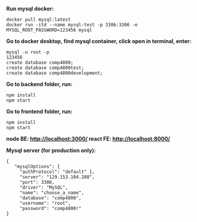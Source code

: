 
**Run mysql docker:**

    docker pull mysql:latest
    docker run -itd --name mysql-test -p 3306:3306 -e MYSQL_ROOT_PASSWORD=123456 mysql

**Go to docker desktop, find mysql container, click open in terminal, enter:**

    mysql -u root -p
    123456
    create database comp4800;
    create database comp4800test;
    create database comp4800development;

**Go to backend folder, run:**

    npm install
    npm start
**Go to frontend folder, run:**

    npm install
    npm start

**node BE: [http://localhost:3000/](http://localhost:3000/)
react FE: [http://localhost:8000/](http://localhost:8000/)**

**Mysql server (for production only):**

    { 
	   "mysqlOptions": { 
         "authProtocol": "default" },
	     "server": "129.153.104.208", 
	     "port": 3306,
	     "driver": "MySQL",
	     "name": "choose_a_name",
         "database": "comp4800",
         "username": "root",
         "password": "comp4800!" 
    }

